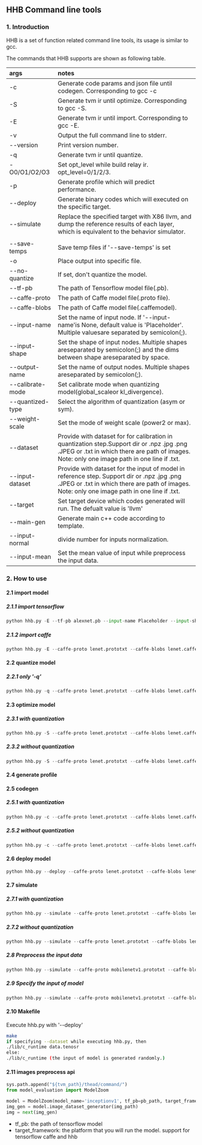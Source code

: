<!--- Licensed to the Apache Software Foundation (ASF) under one -->
<!--- or more contributor license agreements.  See the NOTICE file -->
<!--- distributed with this work for additional information -->
<!--- regarding copyright ownership.  The ASF licenses this file -->
<!--- to you under the Apache License, Version 2.0 (the -->
<!--- "License"); you may not use this file except in compliance -->
<!--- with the License.  You may obtain a copy of the License at -->

<!---   http://www.apache.org/licenses/LICENSE-2.0 -->

<!--- Unless required by applicable law or agreed to in writing, -->
<!--- software distributed under the License is distributed on an -->
<!--- "AS IS" BASIS, WITHOUT WARRANTIES OR CONDITIONS OF ANY -->
<!--- KIND, either express or implied.  See the License for the -->
<!--- specific language governing permissions and limitations -->
<!--- under the License. -->

## HHB Command line tools

### 1. Introduction
HHB is a set of function related command line tools, its usage is similar to gcc.

The commands that HHB supports are shown as following table.

| args     | notes|
| :------  | :------|
|-c|Generate code params and json file until codegen. Corresponding to gcc -c  |
|-S|Generate tvm ir until optimize. Corresponding to gcc -S.   |
|-E|Generate tvm ir until import. Corresponding to gcc -E.   |
|-v|Output the full command line to stderr.   |
|--version|Print version number.   |
|-q|Generate tvm ir until quantize. |
|-O0/O1/O2/O3|Set opt_level while build relay ir. opt_level=0/1/2/3.   |
|-p|Generate profile which will predict performance. |
|--deploy| Generate binary codes which will executed on the specific target. |
|--simulate|Replace the specified target with X86 llvm, and dump the reference results of each layer, which is equivalent to the behavior simulator.|
|||
|--save-temps|Save temp files if '--save-temps' is set|
|-o|Place output into specific file.|
|--no-quantize|If set, don't quantize the model.|
|--tf-pb|The path of Tensorflow model file(.pb).|
|--caffe-proto|The path of Caffe model file(.proto file).|
|--caffe-blobs|The path of Caffe model file(.caffemodel).|
|--input-name|Set the name of input node. If '--input-name'is None, default value is 'Placeholder'. Multiple valuesare separated by semicolon(;).|
|--input-shape|Set the shape of input nodes. Multiple shapes areseparated by semicolon(;) and the dims between shape areseparated by space.|
|--output-name|Set the name of output nodes. Multiple shapes areseparated by semicolon(;).|
|--calibrate-mode|Set calibrate mode when quantizing model(global_scaleor kl_divergence).|
|--quantized-type|Select the algorithm of quantization (asym or sym).|
|--weight-scale|Set the mode of weight scale (power2 or max).|
|--dataset|Provide with dataset for for calibration in quantization step.Support dir or .npz .jpg .png .JPEG or .txt in which there are path of images. Note: only one image path in one line if .txt.|
|--input-dataset|Provide with dataset for the input of model in reference step. Support dir or .npz .jpg .png .JPEG or .txt in which there are path of images. Note: only one image path in one line if .txt.|
|--target|Set target device which codes generated will run. The defualt value is 'llvm'|
|--main-gen|Generate main c++ code according to template.|
|--input-normal|divide number for inputs normalization.|
|--input-mean|Set the mean value of input while preprocess the input data.|

### 2. How to use

#### 2.1 import model

##### 2.1.1 import tensorflow
```Python
python hhb.py -E --tf-pb alexnet.pb --input-name Placeholder --input-shape '1 227 227 3' --output-name Softmax
```
##### 2.1.2 import caffe
```Python
python hhb.py -E --caffe-proto lenet.prototxt --caffe-blobs lenet.caffemodel
```

#### 2.2 quantize model
##### 2.2.1 only '-q'
```Python
python hhb.py -q --caffe-proto lenet.prototxt --caffe-blobs lenet.caffemodel --dataset dataset.txt
```

#### 2.3 optimize model
##### 2.3.1 with quantization
```Python
python hhb.py -S --caffe-proto lenet.prototxt --caffe-blobs lenet.caffemodel --dataset 0.jpg
```

##### 2.3.2 without quantization
```Python
python hhb.py -S --caffe-proto lenet.prototxt --caffe-blobs lenet.caffemodel --no-quantize
```

#### 2.4 generate profile

#### 2.5 codegen
##### 2.5.1 with quantization
```Python
python hhb.py -c --caffe-proto lenet.prototxt --caffe-blobs lenet.caffemodel --dataset 0.jpg
```

##### 2.5.2 without quantization
```Python
python hhb.py -c --caffe-proto lenet.prototxt --caffe-blobs lenet.caffemodel --no-quantize
```

#### 2.6 deploy model
```Python
python hhb.py --deploy --caffe-proto lenet.prototxt --caffe-blobs lenet.caffemodel --no-quantize
```

#### 2.7 simulate
##### 2.7.1 with quantization
```Python
python hhb.py --simulate --caffe-proto lenet.prototxt --caffe-blobs lenet.caffemodel --dataset 0.jpg
```

##### 2.7.2 without quantization
```Python
python hhb.py --simulate --caffe-proto lenet.prototxt --caffe-blobs lenet.caffemodel --no-quantize --dataset 0.jpg
```

##### 2.8 Preprocess the input data
```Python
python hhb.py --simulate --caffe-proto mobilenetv1.prototxt --caffe-blobs mobilenetv1.caffemodel --dataset n01440764_188.JPEG --calibrate-mode global_scale --input-normal 127.5 --input-mean '104.0 117.0 124.0'
```

##### 2.9 Specify the input of model
```Python
python hhb.py --simulate --caffe-proto mobilenetv1.prototxt --caffe-blobs mobilenetv1.caffemodel --dataset n01440764_188.JPEG --calibrate-mode global_scale --input-normal 127.5 --input-mean '104.0 117.0 124.0' --input-dataset n01491361_405.JPEG
```

#### 2.10 Makefile
Execute hhb.py with '--deploy'
```bash
make
if specifying --dataset while executing hhb.py, then
./lib/c_runtime data.tenosr
else:
./lib/c_runtime (the input of model is generated randomly.)
```

#### 2.11 images preprocess api

```Python
sys.path.append("${tvm_path}/thead/command/")
from model_evaluation import ModelZoom

model = ModelZoom(model_name='inceptionv1', tf_pb=pb_path, target_framework='tensorflow')
img_gen = model.image_dataset_generator(img_path)
img = next(img_gen)
```
- tf_pb: the path of tensorflow model
- target_framework: the platform that you will run the model.
                    support for tensorflow caffe and hhb

